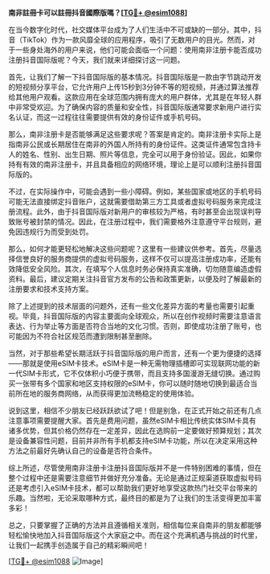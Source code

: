 **南非註冊卡可以註冊抖音國際版嗎？[[TG💪+ @esim1088](https://t.me/s/esim1088)]**

在当今数字化时代，社交媒体平台成为了人们生活中不可或缺的一部分。其中，抖音（TikTok）作为一款风靡全球的应用程序，吸引了无数用户的目光。然而，对于一些身处海外的用户来说，他们可能会面临一个问题：使用南非注册卡能否成功注册抖音国际版呢？今天，我们就来详细探讨这一问题。

首先，让我们了解一下抖音国际版的基本情况。抖音国际版是一款由字节跳动开发的短视频分享平台，它允许用户上传15秒到3分钟不等的短视频，并通过算法推荐给其他用户观看。这款应用在全球范围内拥有庞大的用户群体，尤其是在年轻人群中非常受欢迎。为了确保内容的质量和安全性，抖音国际版通常要求新用户进行实名认证，而这一过程往往需要提供有效的身份证件或手机号码。

那么，南非注册卡是否能够满足这些要求呢？答案是肯定的。南非注册卡实际上是指南非公民或长期居住在南非的外国人所持有的身份证件。这类证件通常包含持卡人的姓名、性别、出生日期、照片等信息，完全可以用于身份验证。因此，如果你持有有效的南非注册卡，并且具备相应的网络环境，理论上是可以顺利注册抖音国际版的。

不过，在实际操作中，可能会遇到一些小障碍。例如，某些国家或地区的手机号码可能无法直接绑定抖音账户，这就需要借助第三方工具或者虚拟号码服务来完成注册流程。此外，由于抖音国际版对新用户的审核较为严格，有时甚至会出现误判导致账号被封禁的情况。因此，在注册过程中，我们需要格外注意遵守平台规则，避免因违规行为而受到处罚。

那么，如何才能更轻松地解决这些问题呢？这里有一些建议供参考。首先，尽量选择信誉良好的服务商提供的虚拟号码服务，这样不仅可以提高注册成功率，还能有效降低安全风险。其次，在填写个人信息时务必保持真实准确，切勿随意编造虚假资料。最后，建议定期关注抖音官方发布的公告和政策更新，以便及时了解最新的注册要求和技术支持方案。

除了上述提到的技术层面的问题外，还有一些文化差异方面的考量也需要引起重视。毕竟，抖音国际版的内容主要面向全球观众，所以在创作视频时需要注意语言表达、行为举止等方面是否符合当地的文化习惯。否则，即使成功注册了账号，也可能因为不符合社区规范而遭到限制甚至删除。

当然，对于那些希望长期活跃于抖音国际版的用户而言，还有一个更为便捷的选择——那就是使用eSIM卡技术。eSIM卡是一种无需物理插槽即可实现联网功能的新一代SIM卡形式，它不仅体积小巧便于携带，而且支持多国漫游无缝切换。通过购买一张带有多个国家和地区支持权限的eSIM卡，你可以随时随地切换到最适合当前所在地的服务商网络，从而获得更加流畅稳定的使用体验。

说到这里，相信不少朋友已经跃跃欲试了吧！但是别急，在正式开始之前还有几点注意事项需要提醒大家。首先是费用问题，虽然eSIM卡相比传统实体SIM卡具有诸多优势，但其价格仍然存在一定差异，因此在选购前一定要做好预算规划；其次是设备兼容性问题，目前并非所有手机都支持eSIM卡功能，所以在决定采用这种方法之前最好先确认自己的设备是否符合条件。

综上所述，尽管使用南非注册卡注册抖音国际版并不是一件特别困难的事情，但在整个过程中还是需要注意细节并做好充分准备。无论是通过正规渠道获取虚拟号码还是考虑引入eSIM卡技术，都可以帮助我们更好地享受这款热门社交平台带来的乐趣。当然啦，无论采取哪种方式，最终目的都是为了让我们的生活变得更加丰富多彩！

总之，只要掌握了正确的方法并且遵循相关准则，相信每位来自南非的朋友都能够轻松愉快地加入抖音国际版这个大家庭之中。而在这个充满机遇与挑战的时代里，让我们一起携手创造属于自己的精彩瞬间吧！

[[TG💪+ @esim1088](https://t.me/s/esim1088) ![Image](https://i.postimg.cc/4NQfJmqS/Snipaste-2025-05-13-00-14-12.png)]